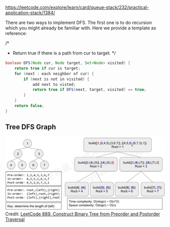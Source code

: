 https://leetcode.com/explore/learn/card/queue-stack/232/practical-application-stack/1384/

There are two ways to implement DFS. The first one is to do recursion which you might already be familiar with. Here we provide a template as reference:

/*
 * Return true if there is a path from cur to target.
 */
```java
boolean DFS(Node cur, Node target, Set<Node> visited) {
    return true if cur is target;
    for (next : each neighbor of cur) {
        if (next is not in visited) {
            add next to visted;
            return true if DFS(next, target, visited) == true;
        }
    }
    return false;
}
```

## Tree DFS Graph
![Tree DFS Graph](https://github.com/Frankiee/leetcode/blob/master/graph_tree_dfs_recursion/tree_traversal_graph.png)
Credit: [LeetCode 889. Construct Binary Tree from Preorder and Postorder Traversal](https://www.youtube.com/watch?v=53aOi0Drp9I&t=323s)
